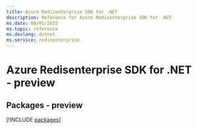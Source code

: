 ```yaml
---
title: Azure Redisenterprise SDK for .NET
description: Reference for Azure Redisenterprise SDK for .NET
ms.date: 08/01/2025
ms.topic: reference
ms.devlang: dotnet
ms.service: redisenterprise
---
```

# Azure Redisenterprise SDK for .NET - preview
## Packages - preview
[!INCLUDE [packages](redisenterprise-index.md)]